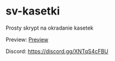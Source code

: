 # sv-kasetki

Prosty skrypt na okradanie kasetek

Preview: [Preview](https://www.youtube.com/watch?v=pktOns_X7m8)

Discord: https://discord.gg/XNTqS4cFBU
